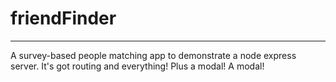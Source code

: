 # friendFinder
---
A survey-based people matching app to demonstrate a node express server. It's got routing and everything! Plus a modal! A modal!
